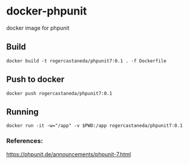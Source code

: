 # docker-phpunit
docker image for phpunit

## Build

`docker build -t rogercastaneda/phpunit7:0.1 . -f Dockerfile`

## Push to docker

`docker push rogercastaneda/phpunit7:0.1`

## Running

`docker run -it -w="/app" -v $PWD:/app rogercastaneda/phpunit7:0.1`

### References:

https://phpunit.de/announcements/phpunit-7.html